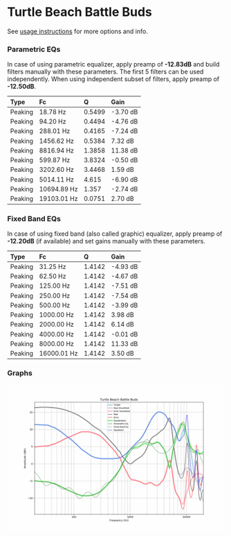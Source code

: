 # Turtle Beach Battle Buds
See [usage instructions](https://github.com/jaakkopasanen/AutoEq#usage) for more options and info.

### Parametric EQs
In case of using parametric equalizer, apply preamp of **-12.83dB** and build filters manually
with these parameters. The first 5 filters can be used independently.
When using independent subset of filters, apply preamp of **-12.50dB**.

| Type    | Fc          |      Q | Gain     |
|:--------|:------------|:-------|:---------|
| Peaking | 18.78 Hz    | 0.5499 | -3.70 dB |
| Peaking | 94.20 Hz    | 0.4494 | -4.76 dB |
| Peaking | 288.01 Hz   | 0.4165 | -7.24 dB |
| Peaking | 1456.62 Hz  | 0.5384 | 7.32 dB  |
| Peaking | 8816.94 Hz  | 1.3858 | 11.38 dB |
| Peaking | 599.87 Hz   | 3.8324 | -0.50 dB |
| Peaking | 3202.60 Hz  | 3.4468 | 1.59 dB  |
| Peaking | 5014.11 Hz  | 4.615  | -6.90 dB |
| Peaking | 10694.89 Hz | 1.357  | -2.74 dB |
| Peaking | 19103.01 Hz | 0.0751 | 2.70 dB  |

### Fixed Band EQs
In case of using fixed band (also called graphic) equalizer, apply preamp of **-12.20dB**
(if available) and set gains manually with these parameters.

| Type    | Fc          |      Q | Gain     |
|:--------|:------------|:-------|:---------|
| Peaking | 31.25 Hz    | 1.4142 | -4.93 dB |
| Peaking | 62.50 Hz    | 1.4142 | -4.67 dB |
| Peaking | 125.00 Hz   | 1.4142 | -7.51 dB |
| Peaking | 250.00 Hz   | 1.4142 | -7.54 dB |
| Peaking | 500.00 Hz   | 1.4142 | -3.99 dB |
| Peaking | 1000.00 Hz  | 1.4142 | 3.98 dB  |
| Peaking | 2000.00 Hz  | 1.4142 | 6.14 dB  |
| Peaking | 4000.00 Hz  | 1.4142 | -0.01 dB |
| Peaking | 8000.00 Hz  | 1.4142 | 11.33 dB |
| Peaking | 16000.01 Hz | 1.4142 | 3.50 dB  |

### Graphs
![](./Turtle%20Beach%20Battle%20Buds.png)